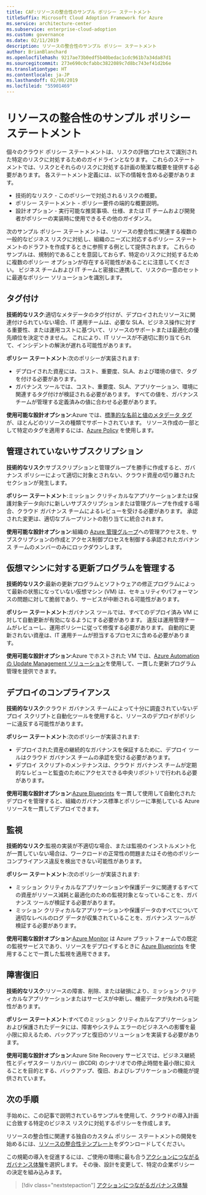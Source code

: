 ```yaml
---
title: CAF:リソースの整合性のサンプル ポリシー ステートメント
titleSuffix: Microsoft Cloud Adoption Framework for Azure
ms.service: architecture-center
ms.subservice: enterprise-cloud-adoption
ms.custom: governance
ms.date: 02/11/2019
description: リソースの整合性のサンプル ポリシー ステートメント
author: BrianBlanchard
ms.openlocfilehash: 9217ae73b0edf5b40bedac1cdc961b7a34da87d1
ms.sourcegitcommit: 273e690c0cfabbc3822089c7d8bc743ef41d2b6e
ms.translationtype: HT
ms.contentlocale: ja-JP
ms.lasthandoff: 02/08/2019
ms.locfileid: "55901469"
---
```

# <a name="resource-consistency-sample-policy-statements"></a>リソースの整合性のサンプル ポリシー ステートメント

個々のクラウド ポリシー ステートメントは、リスクの評価プロセスで識別された特定のリスクに対処するためのガイドラインとなります。 これらのステートメントでは、リスクとそれらのリスクに対処する計画の簡潔な概要を提供する必要があります。 各ステートメント定義には、以下の情報を含める必要があります。

- 技術的なリスク - このポリシーで対処されるリスクの概要。
- ポリシー ステートメント - ポリシー要件の端的な概要説明。
- 設計オプション - 実行可能な推奨事項、仕様、または IT チームおよび開発者がポリシーの実装時に使用できるその他のガイダンス。

次のサンプル ポリシー ステートメントは、リソースの整合性に関連する複数の一般的なビジネス リスクに対処し、組織のニーズに対応するポリシー ステートメントのドラフトを作成するときに参照する例として提供されます。 これらのサンプルは、規制的であることを意図しておらず、特定のリスクに対処するために複数のポリシー オプションが存在する可能性があることに注意してください。 ビジネス チームおよび IT チームと密接に連携して、リスクの一意のセットに最適なポリシー ソリューションを識別します。

## <a name="tagging"></a>タグ付け

**技術的なリスク**:適切なメタデータのタグ付けが、デプロイされたリソースに関連付けられていない場合、IT 運用チームは、必要な SLA、ビジネス操作に対する重要性、または運用コストに基づいて、リソースのサポートまたは最適化の優先順位を決定できません。 これにより、IT リソースが不適切に割り当てられて、インシデントの解決が遅れる可能性があります。

**ポリシー ステートメント**:次のポリシーが実装されます:

- デプロイされた資産には、コスト、重要度、SLA、および環境の値で、タグを付ける必要があります。
- ガバナンス ツールでは、コスト、重要度、SLA、アプリケーション、環境に関連するタグ付けが検証される必要があります。 すべての値を、ガバナンス チームが管理する定義済みの値に合わせる必要があります。

**使用可能な設計オプション**:Azure では、[標準的な名前と値のメタデータ タグ](/azure/azure-resource-manager/resource-group-using-tags)が、ほとんどのリソースの種類でサポートされています。 リソース作成の一部として特定のタグを適用するには、[Azure Policy](/azure/governance/policy/overview) を使用します。

## <a name="ungoverned-subscriptions"></a>管理されていないサブスクリプション

**技術的なリスク**:サブスクリプションと管理グループを勝手に作成すると、ガバナンス ポリシーによって適切に対象とされない、クラウド資産の切り離されたセクションが発生します。

**ポリシー ステートメント**:ミッション クリティカルなアプリケーションまたは保護対象データ向けに新しいサブスクリプションまたは管理グループを作成する場合、クラウド ガバナンス チームによるレビューを受ける必要があります。 承認された変更は、適切なブループリントの割り当てに統合されます。

**使用可能な設計オプション**:組織の [Azure 管理グループ](/azure/governance/management-groups/)への管理アクセスを、サブスクリプションの作成とアクセス制御プロセスを制御する承認されたガバナンス チームのメンバーのみにロックダウンします。

## <a name="manage-updates-to-virtual-machines"></a>仮想マシンに対する更新プログラムを管理する

**技術的なリスク**:最新の更新プログラムとソフトウェアの修正プログラムによって最新の状態になっていない仮想マシン (VM) は、セキュリティやパフォーマンスの問題に対して脆弱であり、サービスが中断される可能性があります。

**ポリシー ステートメント**:ガバナンス ツールでは、すべてのデプロイ済み VM に対して自動更新が有効になるようにする必要があります。 違反は運用管理チームがレビューし、運用ポリシーに従って修復する必要があります。 自動的に更新されない資産は、IT 運用チームが担当するプロセスに含める必要があります。

**使用可能な設計オプション**:Azure でホストされた VM では、[Azure Automation の Update Management ソリューション](/azure/automation/automation-update-management)を使用して、一貫した更新プログラム管理を提供できます。

## <a name="deployment-compliance"></a>デプロイのコンプライアンス

**技術的なリスク**:クラウド ガバナンス チームによって十分に調査されていないデプロイ スクリプトと自動化ツールを使用すると、リソースのデプロイがポリシーに違反する可能性があります。

**ポリシー ステートメント**:次のポリシーが実装されます:

- デプロイされた資産の継続的なガバナンスを保証するために、デプロイ ツールはクラウド ガバナンス チームの承認を受ける必要があります。
- デプロイ スクリプトのメンテナンスは、クラウド ガバナンス チームが定期的なレビューと監査のためにアクセスできる中央リポジトリで行われる必要があります。

**使用可能な設計オプション**:[Azure Blueprints](/azure/governance/blueprints/) を一貫して使用して自動化されたデプロイを管理すると、組織のガバナンス標準とポリシーに準拠している Azure リソースを一貫してデプロイできます。

## <a name="monitoring"></a>監視

**技術的なリスク**:監視の実装が不適切な場合、または監視のインストルメント化が一貫していない場合は、ワークロードの正常性の問題またはその他のポリシー コンプライアンス違反を検出できない可能性があります。

**ポリシー ステートメント**:次のポリシーが実装されます:

- ミッション クリティカルなアプリケーションや保護データに関連するすべての資産がリソース減耗と最適化のための監視対象となっていることを、ガバナンス ツールが検証する必要があります。
- ミッション クリティカルなアプリケーションや保護データのすべてについて適切なレベルのログ データが収集されていることを、ガバナンス ツールが検証する必要があります。

**使用可能な設計オプション**:[Azure Monitor](/azure/azure-monitor/overview) は Azure プラットフォームでの既定の監視サービスであり、リソースをデプロイするときに [Azure Blueprints](/azure/governance/blueprints/) を使用することで一貫した監視を適用できます。

## <a name="disaster-recovery"></a>障害復旧

**技術的なリスク**:リソースの障害、削除、または破損により、ミッション クリティカルなアプリケーションまたはサービスが中断し、機密データが失われる可能性があります。

**ポリシー ステートメント**:すべてのミッション クリティカルなアプリケーションおよび保護されたデータには、障害やシステム エラーのビジネスへの影響を最小限に抑えるため、バックアップと復旧のソリューションを実装する必要があります。

**使用可能な設計オプション**:Azure Site Recovery サービスでは、ビジネス継続性とディザスター リカバリー (BCDR) のシナリオでの停止時間を最小限に抑えることを目的とする、バックアップ、復旧、およびレプリケーションの機能が提供されています。

## <a name="next-steps"></a>次の手順

手始めに、この記事で説明されているサンプルを使用して、クラウドの導入計画に合致する特定のビジネス リスクに対処するポリシーを作成します。

リソースの整合性に関連する独自のカスタム ポリシー ステートメントの開発を始めるには、[リソースの整合性テンプレート](template.md)をダウンロードしてください。

この規範の導入を促進するには、ご使用の環境に最も合う[アクションにつながるガバナンス体験](../journeys/overview.md)を選択します。 その後、設計を変更して、特定の企業ポリシーの決定を組み込みます。

> [!div class="nextstepaction"]
> [アクションにつながるガバナンス体験](../journeys/overview.md)
